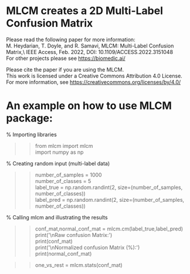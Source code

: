 # MLCM creates a 2D Multi-Label Confusion Matrix
Please read the following paper for more information:\
M. Heydarian, T. Doyle, and R. Samavi, MLCM: Multi-Label Confusion Matrix,\ 
IEEE Access, Feb. 2022, DOI: 10.1109/ACCESS.2022.3151048\
For other projects please see https://biomedic.ai/


Please cite the paper if you are using the MLCM.\
This work is licensed under a Creative Commons Attribution 4.0 License. For more information,
see https://creativecommons.org/licenses/by/4.0/

# An example on how to use MLCM package:
% Importing libraries
>> from mlcm import mlcm\
>> import numpy as np

% Creating random input (multi-label data)
>> number_of_samples = 1000\
>> number_of_classes = 5\
>> label_true = np.random.randint(2, size=(number_of_samples, number_of_classes))\
>> label_pred = np.random.randint(2, size=(number_of_samples, number_of_classes))

% Calling mlcm and illustrating the results
>> conf_mat,normal_conf_mat = mlcm.cm(label_true,label_pred)\
>> print('\nRaw confusion Matrix:')\
>> print(conf_mat)\
>> print('\nNormalized confusion Matrix (%):')\
>> print(normal_conf_mat)

>> one_vs_rest = mlcm.stats(conf_mat)
